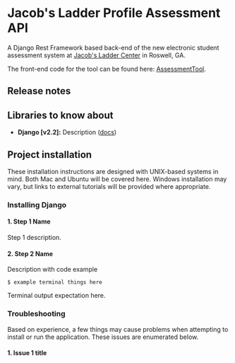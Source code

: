 # Jacob's Ladder Profile Assessment API
A Django Rest Framework based back-end of the new electronic student assessment system at [Jacob's Ladder Center](https://www.jacobsladdercenter.com/) in Roswell, GA.

The front-end code for the tool can be found here: [AssessmentTool](https://github.com/JacobsLadderJD/AssessmentTool).

## Release notes

## Libraries to know about
- **Django [v2.2]:** Description ([docs](https://djangoproject.com))

## Project installation
These installation instructions are designed with UNIX-based systems in mind. Both Mac and Ubuntu will be covered here. Windows installation may vary, but links to external tutorials will be provided where appropriate.

### Installing Django
#### 1. Step 1 Name
Step 1 description.

#### 2. Step 2 Name
Description with code example
```
$ example terminal things here
```
Terminal output expectation here.

### Troubleshooting
Based on experience, a few things may cause problems when attempting to install or run the application. These issues are enumerated below.
#### 1. Issue 1 title

